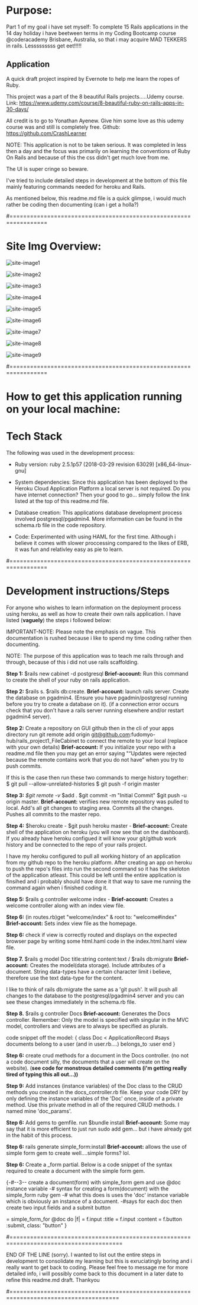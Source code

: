 
# Purpose:
Part 1 of my goal i have set myself: To complete 15 Rails applications in the 14 day holiday i have beetween terms in my Coding Bootcamp course @coderacademy Brisbane, Australia, so that i may acquire MAD TEKKERS in rails. Lesssssssss get eet!!!!!


## Application
A quick draft project inspired by Evernote to help me learn the ropes of Ruby. 

This project was a part of the 8 beautiful Rails projects.....Udemy course. Link: https://www.udemy.com/course/8-beautiful-ruby-on-rails-apps-in-30-days/ 

All credit is to go to Yonathan Ayenew. Give him some love as this udemy course was and still is completely free.
Github: https://github.com/CrashLearner

NOTE: This application is not to be taken serious. It was completed in less then a day and the focus was primarily on learning the conventions of Ruby On Rails and because of this the css didn't get much love from me. 

The UI is super cringe so beware.

I've tried to include detailed steps in development at the bottom of this file mainly featuring commands needed for heroku and Rails.

As mentioned below, this readme.md file is a quick glimpse, i would much rather be coding then documenting (can i get a holla?)



#=================================================================


# Site Img Overview:

![site-image1](https://github.com/fudomyo-hub/rails_project1_FileCabinet/blob/master/readme_images/Screenshot%20from%202019-10-04%2011-21-29.png?raw=true)


![site-image2](https://github.com/fudomyo-hub/rails_project1_FileCabinet/blob/master/readme_images/Screenshot%20from%202019-10-04%2011-21-43.png?raw=true)


![site-image3](https://github.com/fudomyo-hub/rails_project1_FileCabinet/blob/master/readme_images/Screenshot%20from%202019-10-04%2011-21-52.png?raw=true)


![site-image4](https://github.com/fudomyo-hub/rails_project1_FileCabinet/blob/master/readme_images/Screenshot%20from%202019-10-04%2011-22-05.png?raw=true)


![site-image5](https://github.com/fudomyo-hub/rails_project1_FileCabinet/blob/master/readme_images/Screenshot%20from%202019-10-04%2011-22-26.png?raw=true)


![site-image6](https://github.com/fudomyo-hub/rails_project1_FileCabinet/blob/master/readme_images/Screenshot%20from%202019-10-04%2011-23-26.png?raw=true)


![site-image7](https://github.com/fudomyo-hub/rails_project1_FileCabinet/blob/master/readme_images/Screenshot%20from%202019-10-04%2011-23-46.png?raw=true)


![site-image8](https://github.com/fudomyo-hub/rails_project1_FileCabinet/blob/master/readme_images/Screenshot%20from%202019-10-04%2011-23-56.png?raw=true)


![site-image9](https://github.com/fudomyo-hub/rails_project1_FileCabinet/blob/master/readme_images/Screenshot%20from%202019-10-04%2011-24-15.png?raw=true)






#=================================================================

# How to get this application running on your local machine:

# Tech Stack 
The following was used in the development process:

* Ruby version:
ruby 2.5.1p57 (2018-03-29 revision 63029) [x86_64-linux-gnu]

* System dependencies:
Since this application has been deployed to the Heroku Cloud Application Platform a local server is not required. Do you have internet connection? Then your good to go... simply follow the link listed at the top of this readme.md file.

* Database creation:
This applications database development process involved postgresql/pgadmin4. More information can be found in the schema.rb file in the code repository.

* Code:
Experimented with using HAML for the first time. Although i believe it comes with slower proccessing compared to the likes of ERB, it was fun and relativley easy as pie to learn.


#=================================================================


# Development instructions/Steps
For anyone who wishes to learn information on the deployment process using heroku, as well as how to create their own rails application. I have listed (**vaguely**) the steps i followed below:

IMPORTANT-NOTE: Please note the emphasis on vague. This documentation is rushed because i like to spend my time coding rather then documenting.

NOTE: The purpose of this application was to teach me rails through and through, because of this i did not use rails scaffolding.

**Step 1:** $rails new cabinet -d postgresql
**Brief-account:** Run this command to create the shell of your ruby on rails application.


**Step 2:** $rails s. $rails db:create. 
**Brief-account:** launch rails server. Create the database on pgadmin4. (Ensure you have pgadmin/postgresql running before you try to create a database on it). (if a connection error occurs check that you don't have a rails server running elsewhere and/or restart pgadmin4 server).


**Step 2:** Create a repository on GUI github then in the cli of your apps directory run git remote add origin git@github.com:fudomyo-hub/rails_project1_FileCabinet to connect the remote to your local (replace with your own details)
**Brief-account:** If you initialize your repo with a readme.md file then you may get an error saying "“Updates were rejected because the remote contains work that you do not have” when you try to push commits. 

If this is the case then run these two commands to merge history together:
$ git pull --allow-unrelated-histories
$ git push -f origin master


**Step 3:**  *$git remote -v* $add . $git commit -m "Initial Commit" $git push -u origin master.
**Brief-account:** verifiies new remote repository was pulled to local. Add's all git changes to staging area. Commits all the changes. Pushes all commits to the master repo. 


**Step 4:** $heroku create - $git push heroku master - 
**Brief-account:** Create shell of the application on heroku (you will now see that on the dashboard). If you already have heroku configued it will know your git/github work history and be connected to the repo of your rails project. 

I have my heroku configured to pull all working history of an application from my github repo to the heroku platform. After creating an app on heroku to push the repo's files into run the second command so it has the skeloton of the application atleast. This could be left until the entire application is finsihed and i probably should have done it that way to save me running the command again when i finished coding it.


**Step 5:** $rails g controller welcome index - 
**Brief-account:** Creates a welcome controller along with an index view file.


**Step 6:** (in routes.rb)get "welcome/index" & root to: "welcome#index"
**Brief-account:** Sets index view file as the homepage. 


**Step 6:** check if view is correctly routed and displays on the expected browser page by writing some html.haml code in the index.html.haml view file. 


**Step 7.** $rails g model Doc title:string content:text / $rails db:migrate
**Brief-account:** Creates the model(data storage). Include attributes of a document. String data-types have a certain character limit i believe, therefore use the text data-type for the content. 

I like to think of rails db:migrate the same as a 'git push'. It will push all changes to the database to the postgresql/pgadmin4 server and you can see these changes immediately in the schema.rb file.


**Step 8.**  $rails g controller Docs
**Brief-account:** Generates the Docs controller. Remember: Only the model is specified with singular in the MVC model, controllers and views are to always be specified as plurals.

code snippet off the model:
{ class Doc < ApplicationRecord
  #says documents belong to a user (and in user.rb....)
  belongs_to :user
end }


**Step 6:** create crud methods for a document in the Docs controller. (no not a code document silly, the documents that a user will create on the website). (**see code for monstrous detailed comments (i'm getting really tired of typing this all out...))**


**Step 9:** Add instances (instance variables) of the Doc class to the CRUD methods you created in the docs_controller.rb file. Keep your code DRY by only defining the instance variables of the 'Doc' once, inside of a private method. Use this private method in all of the required CRUD methods. I named mine 'doc_params'.


**Step 6:** Add gems to gemfile. run $bundle install
**Brief-account:** Some may say that it is more efficient to just run sudo add gem... but i have already got in the habit of this process.


**Step 6:** rails generate simple_form:install
**Brief-account:** allows the use of simple form gem to create well....simple forms? lol.


**Step 6:** Create a _form partial. Below is a code snippet of the syntax required to create a document with the simple form gem.

{-#--3-- create a document(form) with simple_form gem and use @doc instance variable
-# syntax for creating a form(document) with the simple_form ruby gem 
-# what this does is uses the 'doc' instance variable which is obviously an instance of a document. 
-#says for each doc then create two input fields and a submit button

= simple_form_for @doc do |f|
    = f.input :title 
    = f.input :content 
    = f.button :submit, class: "button" }

#=======================================================================================

END OF THE LINE (sorry). 
I wanted to list out the entire steps in development to consolidate my learning
but this is exruciatingly boring and i really want to get back to coding. 
Please feel free to message me for more detailed info, i will possibly come back 
to this document in a later date to refine this readme.md draft. Thankyou

#======================================================================================


